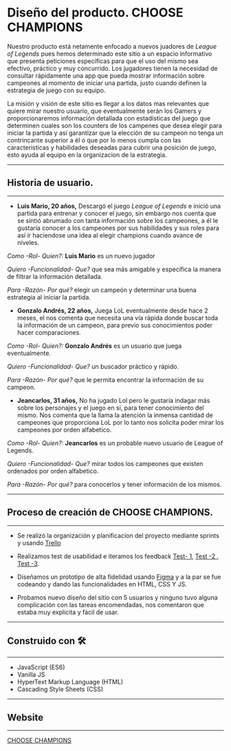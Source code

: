 # Diseño del producto. CHOOSE CHAMPIONS 


Nuestro producto está netamente enfocado a nuevos juadores de *League of Legends*  pues hemos determinado este sitio a un espacio informativo  que presenta peticiones específicas para que el uso del mismo sea efectivo, práctico y muy concurrido.
Los jugadores tienen la necesidad de consultar rápidamente una app que pueda mostrar información sobre campeones al momento de iniciar una partida, justo cuando definen la estrategia de juego con su equipo.

La misión y visión de este sitio es llegar a los datos mas relevantes que quiere mirar nuestro usuario, que eventualmente serán los Gamers y proporcionaremos información detallada con estadísticas del juego que determinen cuales son los counters de los campenes que desea elegir para iniciar la partida y así garantizar que la elección de su campeon no tenga un contrincante superior a él o que por lo menos cumpla con las caracteristicas y habilidades deseadas para cubrir una posición de juego, esto ayuda al equipo en la organizacion de la estrategia.


-----------------------------------------------------------------

## Historia de usuario.

---------------------------------------------------------

- **Luis Mario, 20 años,** Descargó el juego *League of Legends* e inició una partida para entrenar y conocer el juego, sin embargo nos cuenta que se sintió abrumado con tanta información sobre los campeones, a él le gustaría conocer a los campeones por sus habilidades y sus roles para así ir haciendose una idea al elegir champions cuando avance de niveles. 

*Como -Rol- Quien?:* **Luis Mario** es un nuevo jugador

*Quiero -Funcionalidad- Que?* que sea más amigable y específica la manera de filtrar la información detallada.

*Para -Razón- Por qué?* elegir un campeón y determinar una buena estrategia al iniciar la partida.


- **Gonzalo Andrés, 22 años,** Juega LoL eventualmente desde hace 2 meses, el nos comenta que necesita una vía rápida donde buscar toda la información de un campeon, para previo sus conocimientos poder hacer comparaciones.

*Como -Rol- Quien?:* **Gonzalo Andrés** es un usuario que juega eventualmente.

*Quiero -Funcionalidad- Que?* un buscador práctico y rápido.

*Para -Razón- Por qué?* que le permita encontrar la información de su campeon.

- **Jeancarlos, 31 años,** No ha jugado Lol pero le gustaría indagar más sobre los personajes y el juego en sí, para tener conocimiento del mismo. Nos comenta que la llama la atención la inmensa cantidad de campeones que proporciona LoL por lo tanto nos solicita poder mirar los campeones por orden alfabetico.

*Como -Rol- Quien?:* **Jeancarlos** es un probable nuevo usuario de League of Legends.

*Quiero -Funcionalidad- Que?* mirar todos los campeones que existen ordenados por orden alfabetico.

*Para -Razón- Por qué?*  para conocerlos y tener información de los mismos.

----------------------------------------------------------------------------------------


## Proceso de creación de CHOOSE CHAMPIONS.

---------------------------------------------------------

- Se realizó la organización y planificacion del proyecto mediante sprints y usando [Trello](https://trello.com/b/tQjQahAJ/data-lovers)

- Realizamos test de usabilidad e iteramos los feedback [Test- 1](https://www.loom.com/share/68723bce818047abb706f85127cd013d), [Test -2 ](https://www.loom.com/share/f374aeabef4a45e5ac7efadbf90bc1e2), [Test -3](https://www.loom.com/share/1d162e8eae4f44288eeac4d65c38f475).

- Diseñamos un prototipo de alta fidelidad usando [Figma](https://www.figma.com/proto/dToxXhDlEOE39Kkx21upxW/Untitled?node-id=272%3A0&viewport=-509%2C1301%2C0.6033461689949036&scaling=min-zoom)
y a la par se fue codeando y dando las funcionalidades en HTML, CSS Y JS.

- Probamos nuevo diseño del sitio con 5 usuarios y ninguno tuvo alguna complicación con las tareas encomendadas, nos comentaron que estaba muy explicita y fácil de usar.


--------------------------------------------------------------------------------------------
## Construido con 🛠
-------------------------------------------------------------------------------------------------------------------------
- JavaScript (ES6)
- Vanilla JS
- HyperText Markup Language (HTML)
- Cascading Style Sheets (CSS)

--------------------------------------------------------------------------------------------
## Website
-------------------------------------------------------------------------------------------------------------------------
[CHOOSE CHAMPIONS](https://corinavaras.github.io/SCL012-data-lovers/src/)








